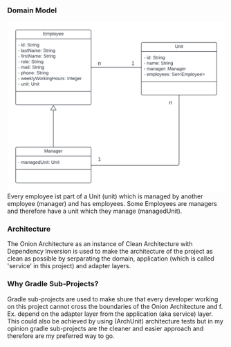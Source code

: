 ### Domain Model
![data model](assets/domain_model_employeer.png "data model")
Every employee ist part of a Unit (unit) which is managed by another employee (manager) and has employees. Some Employees
are managers and therefore have a unit which they manage (managedUnit).

### Architecture
The Onion Architecture as an instance of Clean Architecture with Dependency Inversion is used to make the architecture 
of the project as clean as possible by serparating the domain, application (which is called 'service' in this project) 
and adapter layers.

### Why Gradle Sub-Projects?
Gradle sub-projects are used to make shure that every developer working on this project cannot cross the boundaries of
the Onion Architecture and f. Ex. depend on the adapter layer from the application (aka service) layer.
This could also be achieved by using (ArchUnit) architecture tests but in my opinion gradle sub-projects are the cleaner 
and easier approach and therefore are my preferred way to go.